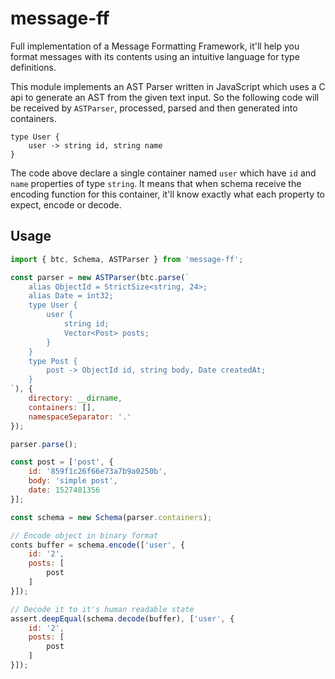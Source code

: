 # message-ff

Full implementation of a Message Formatting Framework, it'll help you format messages with its contents using an intuitive language for type definitions.

This module implements an AST Parser written in JavaScript which uses a C api to generate an AST from the given text input. So the following code will be received by `ASTParser`, processed, parsed and then generated into containers.

```
type User {
    user -> string id, string name
}
```

The code above declare a single container named `user` which have `id` and `name` properties of type `string`. It means that when schema receive the encoding function for this container, it'll know exactly what each property to expect, encode or decode.

## Usage

```js
import { btc, Schema, ASTParser } from 'message-ff';

const parser = new ASTParser(btc.parse(`
    alias ObjectId = StrictSize<string, 24>;
    alias Date = int32;
    type User {
        user {
            string id;
            Vector<Post> posts;
        }
    }
    type Post {
        post -> ObjectId id, string body, Date createdAt;
    }
`), {
    directory: __dirname,
    containers: [],
    namespaceSeparator: '.'
});

parser.parse();

const post = ['post', {
    id: '859f1c26f66e73a7b9a0250b',
    body: 'simple post',
    date: 1527481356
}];

const schema = new Schema(parser.containers);

// Encode object in binary format
conts buffer = schema.encode(['user', {
    id: '2',
    posts: [
        post
    ]
}]);

// Decode it to it's human readable state
assert.deepEqual(schema.decode(buffer), ['user', {
    id: '2',
    posts: [
        post
    ]
}]);
```